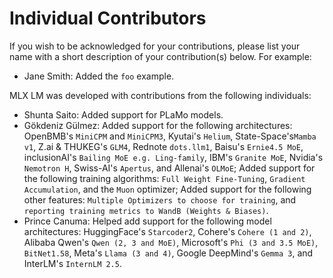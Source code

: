# Individual Contributors

If you wish to be acknowledged for your contributions, please list your name
with a short description of your contribution(s) below. For example:

- Jane Smith: Added the `foo` example.

MLX LM was developed with contributions from the following individuals:

- Shunta Saito: Added support for PLaMo models.
- Gökdeniz Gülmez: Added support for the following architectures: OpenBMB's `MiniCPM` and `MiniCPM3`, Kyutai's `Helium`, State-Space's`Mamba v1`, Z.ai & THUKEG's `GLM4`, Rednote `dots.llm1`, Baisu's `Ernie4.5 MoE`, inclusionAI's `Bailing MoE e.g. Ling-family`, IBM's `Granite MoE`, Nvidia's `Nemotron H`, Swiss-AI's `Apertus`, and Allenai's `OLMoE`; Added support for the following training algorithms: `Full Weight Fine-Tuning`, `Gradient Accumulation`, and the `Muon` optimizer; Added support for the following other features: `Multiple Optimizers to choose for training`, and `reporting training metrics to WandB (Weights & Biases)`.
- Prince Canuma: Helped add support for the following model architectures: HuggingFace's `Starcoder2`, Cohere's `Cohere (1 and 2)`, Alibaba Qwen's `Qwen (2, 3 and MoE)`, Microsoft's `Phi (3 and 3.5 MoE)`, `BitNet1.58`, Meta's `Llama (3 and 4)`, Google DeepMind's `Gemma 3`, and InterLM's `InternLM 2.5`.
